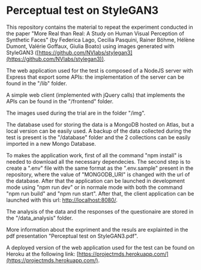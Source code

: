 # Perceptual test on StyleGAN3
This repository contains the material to repeat the experiment conducted in the paper "More Real than Real: A Study on Human Visual Perception of Synthetic Faces" (by Federica Lago, Cecilia Pasquini, Rainer Böhme, Hélène Dumont, Valérie Goffaux, Giulia Boato) using images generated with StyleGAN3 ([https://github.com/NVlabs/stylegan3](https://github.com/NVlabs/stylegan3)). 


The web application used for the test is composed of a NodeJS server with Express that export some APIs: the implementation of the server can be found in the "/lib" folder. 

A simple web client (implemented with jQuery calls) that implements the APIs can be found in the "/frontend" folder. 

The images used during the trial are in the folder "/img".  

The database used for storing the data is a MongoDB hosted on Atlas, but a local version can be easily used. A backup of the data collected during the test is present is the "/database" folder and the 2 collections can be easily imported in a new Mongo Database. 

To makes the application work, first of all the command "npm install" is needed to download all the necessary dependecies. The second step is to create a ".env" file with the same format as the ".env.sample" present in the repository, where the value of "MONGODB_URI" is changed with the url of the database.  After that the application can be launched in development mode using "npm run dev" or in normale mode with both the command "npm run build" and "npm run start". After that, the client application can be launched with this url: [http://localhost:8080/](http://localhost:8080/). 

The analysis of the data and the responses of the questionaire are stored in the "/data_analysis" folder. 

More information about the expriment and the resuls are explainted in the pdf presentation "Perceptual test on StyleGAN3.pdf". 

A deployed version of the web application used for the test can be found on Heroku at the following link: [https://projectmds.herokuapp.com/](https://projectmds.herokuapp.com/).
